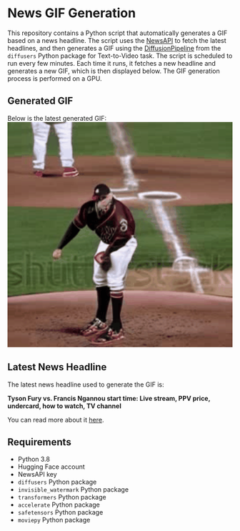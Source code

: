 # News GIF Generation
This repository contains a Python script that automatically generates a GIF based on a news headline. The script uses the [NewsAPI](https://newsapi.org/) to fetch the latest headlines, and then generates a GIF using the [DiffusionPipeline](https://github.com/huggingface/diffusers) from the `diffusers` Python package for Text-to-Video task.
The script is scheduled to run every few minutes. Each time it runs, it fetches a new headline and generates a new GIF, which is then displayed below. The GIF generation process is performed on a GPU.

## Generated GIF
Below is the latest generated GIF:
![Generated GIF](output.gif?raw=true&v=1698625938)

## Latest News Headline
The latest news headline used to generate the GIF is:

**Tyson Fury vs. Francis Ngannou start time: Live stream, PPV price, undercard, how to watch, TV channel**

You can read more about it [here](https://www.cbssports.com/boxing/news/tyson-fury-vs-francis-ngannou-start-time-live-stream-ppv-price-undercard-how-to-watch-tv-channel/).

## Requirements
- Python 3.8
- Hugging Face account
- NewsAPI key
- `diffusers` Python package
- `invisible_watermark` Python package
- `transformers` Python package
- `accelerate` Python package
- `safetensors` Python package
- `moviepy` Python package
